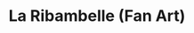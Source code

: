 ---
layout: portfolio
title: "La Ribambelle (Fan Art)"
# FB and Jekyll SEO Tag values
description: Based on characters from Belgian cartoonist Jean Roba.
image: /assets/images/portfolio/2019_fa_laRibambelle@400w.png
# End FB and Jekyll SEO Tag values
categories: 
    - illustration
    - homepage
pretty_category: Illustration
pretty_title: "La Ribambelle (Fan Art)"
permalink: /portfolio/fanart/fanart-la-ribambelle
sort_number: 18
masonryimage: /assets/images/portfolio/2019_fa_laRibambelle@400w.png
fullsizeimage: /assets/images/portfolio/2019_fa_laRibambelle@1500w.png
work_details:
    - Ink on paper, 2019
    - "La Ribambelle is another creation of <a href='https://www.lambiek.net/artists/r/roba.htm' target='_blank'>Jean Roba</a>, one of my perennial artistic influences. Loosely based in the format of The Little Rascals or Our Gang, it is an international gathering of kids getting on lots of adventures from their vacant lot in the middle of town."

---